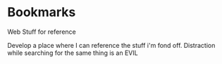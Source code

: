 # Bookmarks
Web Stuff for reference

Develop a place where I can reference the stuff i'm fond off. 
Distraction while searching for the same thing is an EVIL
